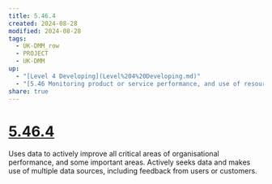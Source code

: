 ```yaml
---
title: 5.46.4
created: 2024-08-28
modified: 2024-08-28
tags:
  - UK-DMM_row
  - PROJECT
  - UK-DMM
up:
  - "[Level 4 Developing](Level%204%20Developing.md)"
  - "[5.46 Monitoring product or service performance, and use of resources](5.46%20Monitoring%20product%20or%20service%20performance,%20and%20use%20of%20resources.md)"
share: true
---
```

# [5.46.4](5.46.4.md)

Uses data to actively improve all critical areas of organisational performance, and some important areas. Actively seeks data and makes use of multiple data sources, including feedback from users or customers.
